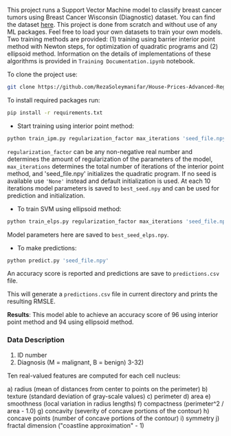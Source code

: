 This project runs a Support Vector Machine model to classify breast cancer tumors using Breast Cancer Wisconsin (Diagnostic) dataset. You can find the dataset 
[here](https://archive.ics.uci.edu/ml/datasets/Breast+Cancer+Wisconsin+(Diagnostic)). This project is done from scratch and without use of any ML packages. Feel free to load your own datasets to train your own models. Two training methods are provided: (1) training using barrier interior point method with Newton steps, for optimization of quadratic programs and (2) ellipsoid method. Information on the details of implementations of these algorithms is provided in `Training Documentation.ipynb` notebook.

To clone the project use:
```bash
git clone https://github.com/RezaSoleymanifar/House-Prices-Advanced-Regression-Techniques-Kaggle-Competition..git
```

To install required packages run:

```bash
pip install -r requirements.txt
```

- Start training using interior point method:

```bash
python train_ipm.py regularization_factor max_iterations 'seed_file.npy'
```
`regularization_factor` can be any non-negative real number and determines the amount of regularization of the parameters of the model, `max_iterations` determines the total number of iterations of the interior point method, and 'seed_file.npy' initializes the quadratic program. If no seed is available use `'None'` instead and default initialization is used. At each 10 iterations model parameters is saved to `best_seed.npy` and can be used for prediction and initialization.

- To train SVM using ellipsoid method:
```bash
python train_elps.py regularization_factor max_iterations 'seed_file.npy'
```

Model parameters here are saved to `best_seed_elps.npy`.

- To make predictions:

```bash
python predict.py 'seed_file.npy'
```
An accuracy score is reported and predictions are save to `predictions.csv` file.

This will generate a `predictions.csv` file in current directory and prints the resulting RMSLE.

__Results__: This model able to achieve an accuracy score of $96%$ using interior point method and $94%$ using ellipsoid method.

### Data Description


1) ID number 
2) Diagnosis (M = malignant, B = benign) 
3-32) 

Ten real-valued features are computed for each cell nucleus: 

a) radius (mean of distances from center to points on the perimeter) 
b) texture (standard deviation of gray-scale values) 
c) perimeter 
d) area 
e) smoothness (local variation in radius lengths) 
f) compactness (perimeter^2 / area - 1.0) 
g) concavity (severity of concave portions of the contour) 
h) concave points (number of concave portions of the contour) 
i) symmetry 
j) fractal dimension ("coastline approximation" - 1)
